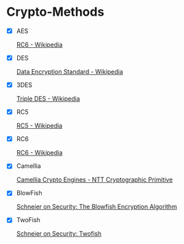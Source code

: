 # Crypto-Methods

- [x] AES

  [RC6 - Wikipedia](https://en.wikipedia.org/wiki/RC6)

- [x] DES

  [Data Encryption Standard - Wikipedia](https://en.wikipedia.org/wiki/Data_Encryption_Standard)

- [x] 3DES

  [Triple DES - Wikipedia](https://en.wikipedia.org/wiki/Triple_DES)

- [x] RC5

  [RC5 - Wikipedia](https://en.wikipedia.org/wiki/RC5)

- [x] RC6

  [RC6 - Wikipedia](https://en.wikipedia.org/wiki/RC6)

- [x] Camellia

  [Camellia Crypto Engines - NTT Cryptographic Primitive](https://info.isl.ntt.co.jp/crypt/eng/camellia/source/engine.html)

- [x] BlowFish

  [Schneier on Security: The Blowfish Encryption Algorithm](https://www.schneier.com/academic/blowfish/)

- [x] TwoFish

  [Schneier on Security: Twofish](https://www.schneier.com/academic/twofish/)

